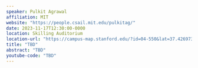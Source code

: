 ```yaml
---
speaker: Pulkit Agrawal
affiliation: MIT
website: "https://people.csail.mit.edu/pulkitag/"
date: 2023-11-17T12:30:00-0000
location: Skilling Auditorium
location-url: "https://campus-map.stanford.edu/?id=04-550&lat=37.42697371527761&lng=-122.17280664808126&zoom=18"
title: "TBD"
abstract: "TBD"
youtube-code: "TBD"
---
```

